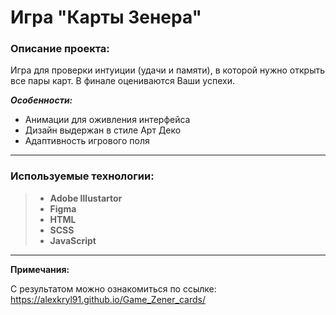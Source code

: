 # Игра "Карты Зенера"

### Описание проекта:

Игра для проверки интуиции (удачи и памяти), в которой нужно открыть все пары карт. В финале оцениваются Ваши успехи.

_**Особенности:**_

- Анимации для оживления интерфейса
- Дизайн выдержан в стиле Арт Деко
- Адаптивность игрового поля

---

### Используемые технологии:

> - **Adobe Illustartor**
> - **Figma**
> - **HTML**
> - **SCSS**
> - **JavaScript**

---

**Примечания:**

С результатом можно ознакомиться по ссылке: https://alexkryl91.github.io/Game_Zener_cards/
